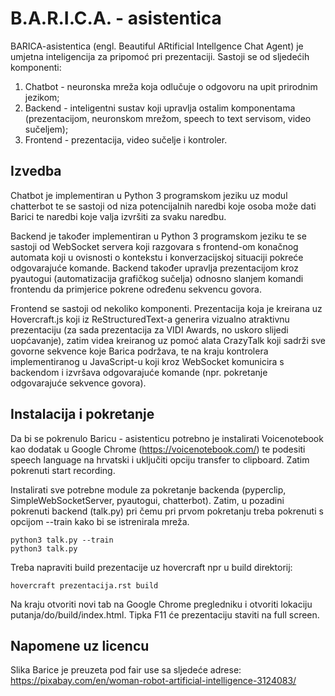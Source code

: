 B.A.R.I.C.A. - asistentica
==========================

BARICA-asistentica (engl. Beautiful ARtificial Intellgence Chat Agent)
je umjetna inteligencija za pripomoć pri prezentaciji. Sastoji se od
sljedećih komponenti:
1. Chatbot - neuronska mreža koja odlučuje o odgovoru na upit 
prirodnim jezikom;
2. Backend - inteligentni sustav koji upravlja ostalim komponentama
(prezentacijom, neuronskom mrežom, speech to text servisom, video
sučeljem);
3. Frontend - prezentacija, video sučelje i kontroler.

Izvedba
-------
Chatbot je implementiran u Python 3 programskom jeziku uz modul
chatterbot te se sastoji od niza potencijalnih naredbi koje osoba
može dati Barici te naredbi koje valja izvršiti za svaku naredbu.

Backend je također implementiran u Python 3 programskom jeziku
te se sastoji od WebSocket servera koji razgovara s frontend-om
konačnog automata koji u ovisnosti o kontekstu i konverzacijskoj
situaciji pokreće odgovarajuće komande. Backend također upravlja
prezentacijom kroz pyautogui (automatizacija grafičkog sučelja) 
odnosno slanjem komandi frontendu da primjerice pokrene određenu
sekvencu govora.

Frontend se sastoji od nekoliko komponenti. Prezentacija koja je
kreirana uz Hovercraft.js koji iz ReStructuredText-a generira
vizualno atraktivnu prezentaciju (za sada prezentacija za VIDI
Awards, no uskoro slijedi uopćavanje), zatim videa kreiranog uz
pomoć alata CrazyTalk koji sadrži sve govorne sekvence koje Barica
podržava, te na kraju kontrolera implementiranog u JavaScript-u
koji kroz WebSocket komunicira s backendom i izvršava odgovarajuće
komande (npr. pokretanje odgovarajuće sekvence govora).

Instalacija i pokretanje
------------------------
Da bi se pokrenulo Baricu - asistenticu potrebno je instalirati
Voicenotebook kao dodatak u Google Chrome (https://voicenotebook.com/)
te podesiti speech language na hrvatski i uključiti opciju transfer
to clipboard. Zatim pokrenuti start recording.

Instalirati sve potrebne module za pokretanje backenda (pyperclip, 
SimpleWebSocketServer, pyautogui, chatterbot). Zatim, u pozadini 
pokrenuti backend (talk.py) pri čemu pri prvom pokretanju treba 
pokrenuti s opcijom --train kako bi se istrenirala mreža. 

```
python3 talk.py --train
python3 talk.py
```

Treba napraviti build prezentacije uz hovercraft npr u build 
direktorij:

```
hovercraft prezentacija.rst build
```

Na kraju otvoriti novi tab na Google Chrome pregledniku i otvoriti
lokaciju putanja/do/build/index.html. Tipka F11 će prezentaciju
staviti na full screen.

Napomene uz licencu
-------------------
Slika Barice je preuzeta pod fair use sa sljedeće adrese:
https://pixabay.com/en/woman-robot-artificial-intelligence-3124083/


